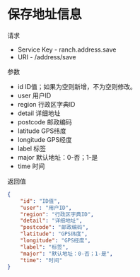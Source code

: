 # 保存地址信息

请求
- Service Key - ranch.address.save
- URI - /address/save

参数
- id ID值；如果为空则新增，不为空则修改。
- user 用户ID
- region 行政区字典ID
- detail 详细地址
- postcode 邮政编码
- latitude GPS纬度
- longitude GPS经度
- label 标签
- major 默认地址：0-否；1-是
- time 时间

返回值
```json
{
    "id": "ID值",
    "user": "用户ID",
    "region": "行政区字典ID",
    "detail": "详细地址",
    "postcode": "邮政编码",
    "latitude": "GPS纬度",
    "longitude": "GPS经度",
    "label": "标签",
    "major": "默认地址：0-否；1-是",
    "time": "时间"
}
```
